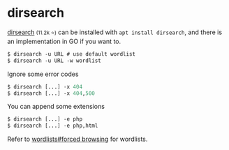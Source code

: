 # dirsearch

<div class="row row-cols-lg-2"><div>

[dirsearch](https://github.com/maurosoria/dirsearch) <small>(11.2k ⭐)</small> can be installed with `apt install dirsearch`, and there is an implementation in GO if you want to.

```ps
$ dirsearch -u URL # use default wordlist
$ dirsearch -u URL -w wordlist
```

Ignore some error codes

```ps
$ dirsearch [...] -x 404
$ dirsearch [...] -x 404,500
```
</div><div>

You can append some extensions

```ps
$ dirsearch [...] -e php
$ dirsearch [...] -e php,html
```

Refer to [wordlists#forced browsing](/cybersecurity/red-team/_knowledge/topics/wordlists.md#forced-browsing) for wordlists.
</div></div>